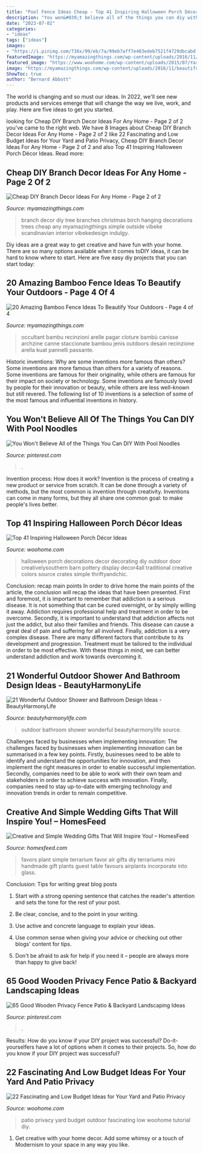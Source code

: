 ```yaml
---
title: "Pool Fence Ideas Cheap - Top 41 Inspiring Halloween Porch Décor Ideas"
description: "You won&#039;t believe all of the things you can diy with pool noodles"
date: "2023-07-02"
categories:
- "ideas"
tags: ["ideas"]
images:
- "https://i.pinimg.com/736x/99/eb/7a/99eb7aff7e483edeb7521f4729dbcabd.jpg"
featuredImage: "https://myamazingthings.com/wp-content/uploads/2016/11/beautiful-bamboo-fencing_amazing-backyard_wooden-brown-gate_big-white-and-grey-stone-1024x668.jpg"
featured_image: "https://www.woohome.com/wp-content/uploads/2015/07/Yard-and-Patio-Privacy-WooHome-9.jpg"
image: "https://myamazingthings.com/wp-content/uploads/2016/11/beautiful-bamboo-fencing_amazing-backyard_wooden-brown-gate_big-white-and-grey-stone-1024x668.jpg"
ShowToc: true
author: "Bernard Abbott"
---
```



The world is changing and so must our ideas. In 2022, we'll see new products and services emerge that will change the way we live, work, and play. Here are five ideas to get you started.

	

		
looking for Cheap DIY Branch Decor Ideas For Any Home - Page 2 of 2 you've came to the right web. We have 8 Images about Cheap DIY Branch Decor Ideas For Any Home - Page 2 of 2 like 22 Fascinating and Low Budget Ideas for Your Yard and Patio Privacy, Cheap DIY Branch Decor Ideas For Any Home - Page 2 of 2 and also Top 41 Inspiring Halloween Porch Décor Ideas. Read more:
		
    
## Cheap DIY Branch Decor Ideas For Any Home - Page 2 Of 2

<img loading=lazy src="http://myamazingthings.com/wp-content/uploads/2017/08/branch-decor-8.jpg" onerror="this.onerror=null;this.src='https://tse1.mm.bing.net/th?id=OIP.SFOgHhRI9y3RGpV-wzRkDAHaLF&amp;pid=15.1';" alt="Cheap DIY Branch Decor Ideas For Any Home - Page 2 of 2">

_Source: myamazingthings.com_

>branch decor diy tree branches christmas birch hanging decorations trees cheap any myamazingthings simple outside vibeke scandinavian interior vibekedesign indulgy. 

	

Diy ideas are a great way to get creative and have fun with your home. There are so many options available when it comes toDIY ideas, it can be hard to know where to start. Here are five easy diy projects that you can start today: 

    
## 20 Amazing Bamboo Fence Ideas To Beautify Your Outdoors - Page 4 Of 4

<img loading=lazy src="https://myamazingthings.com/wp-content/uploads/2016/11/beautiful-bamboo-fencing_amazing-backyard_wooden-brown-gate_big-white-and-grey-stone-1024x668.jpg" onerror="this.onerror=null;this.src='https://tse2.mm.bing.net/th?id=OIP.rk2WvibDBuMkP8jiCzyolwHaE1&amp;pid=15.1';" alt="20 Amazing Bamboo Fence Ideas To Beautify Your Outdoors - Page 4 of 4">

_Source: myamazingthings.com_

>occultant bambu recinzioni arelle pagar cloture bambù canisse archzine canne staccionate bambou jenis outdoors desain recinzione arella kuat pannelli passante. 

	

Historic inventions: Why are some inventions more famous than others?
Some inventions are more famous than others for a variety of reasons. Some inventions are famous for their originality, while others are famous for their impact on society or technology. Some inventions are famously loved by people for their innovation or beauty, while others are less well-known but still revered. 
The following list of 10 inventions is a selection of some of the most famous and influential inventions in history.

    
## You Won&#039;t Believe All Of The Things You Can DIY With Pool Noodles

<img loading=lazy src="https://i.pinimg.com/736x/a6/7e/58/a67e586bbf4f4bfc8b1d211bf86e16ac.jpg" onerror="this.onerror=null;this.src='https://tse4.mm.bing.net/th?id=OIP.l76ejWWO8Rrbh37ZFJzYLwHaMh&amp;pid=15.1';" alt="You Won&#039;t Believe All of the Things You Can DIY With Pool Noodles">

_Source: pinterest.com_

>. 

	

Invention process: How does it work?
Invention is the process of creating a new product or service from scratch. It can be done through a variety of methods, but the most common is invention through creativity. Inventions can come in many forms, but they all share one common goal: to make people's lives better.

    
## Top 41 Inspiring Halloween Porch Décor Ideas

<img loading=lazy src="http://www.woohome.com/wp-content/uploads/2014/10/Halloween-porch-ideas-40.jpg" onerror="this.onerror=null;this.src='https://tse2.mm.bing.net/th?id=OIP.HbE6wxT5VpgcwpEqw1_hRgHaJ4&amp;pid=15.1';" alt="Top 41 Inspiring Halloween Porch Décor Ideas">

_Source: woohome.com_

>halloween porch decorations decor decorating diy outdoor door creativelysouthern barn pottery display decor4all traditional creative colors source crates simple thriftyandchic. 

	

Conclusion: recap main points
In order to drive home the main points of the article, the conclusion will recap the ideas that have been presented. First and foremost, it is important to remember that addiction is a serious disease. It is not something that can be cured overnight, or by simply willing it away. Addiction requires professional help and treatment in order to be overcome. Secondly, it is important to understand that addiction affects not just the addict, but also their families and friends. This disease can cause a great deal of pain and suffering for all involved. Finally, addiction is a very complex disease. There are many different factors that contribute to its development and progression. Treatment must be tailored to the individual in order to be most effective. With these things in mind, we can better understand addiction and work towards overcoming it.

    
## 21 Wonderful Outdoor Shower And Bathroom Design Ideas - BeautyHarmonyLife

<img loading=lazy src="http://beautyharmonylife.com/wp-content/uploads/2013/10/warren-heath_mg_6860_757905421.jpg" onerror="this.onerror=null;this.src='https://tse1.mm.bing.net/th?id=OIP.qdlQaGyWoi80K1S4GpBmfgHaLH&amp;pid=15.1';" alt="21 Wonderful Outdoor Shower and Bathroom Design Ideas - BeautyHarmonyLife">

_Source: beautyharmonylife.com_

>outdoor bathroom shower wonderful beautyharmonylife source. 

	

Challenges faced by businesses when implementing innovation:
The challenges faced by businesses when implementing innovation can be summarised in a few key points. Firstly, businesses need to be able to identify and understand the opportunities for innovation, and then implement the right measures in order to enable successful implementation. Secondly, companies need to be able to work with their own team and stakeholders in order to achieve success with innovation. Finally, companies need to stay up-to-date with emerging technology and innovation trends in order to remain competitive.

    
## Creative And Simple Wedding Gifts That Will Inspire You! – HomesFeed

<img loading=lazy src="https://homesfeed.com/wp-content/uploads/2015/09/terrarium-plant-placed-in-round-glass-for-unforgettable-wedding-gift-plus-simple-wedding-gifts-ideas.jpg" onerror="this.onerror=null;this.src='https://tse3.mm.bing.net/th?id=OIP.sZHHVNMThMtdlY_3-UQdaAHaLH&amp;pid=15.1';" alt="Creative and Simple Wedding Gifts That Will Inspire You! – HomesFeed">

_Source: homesfeed.com_

>favors plant simple terrarium favor air gifts diy terrariums mini handmade gift plants guest table favours airplants incorporate into glass. 

	

Conclusion: Tips for writing great blog posts
1. Start with a strong opening sentence that catches the reader's attention and sets the tone for the rest of your post.
2. Be clear, concise, and to the point in your writing.

3. Use active and concrete language to explain your ideas. 
4. Use common sense when giving your advice or checking out other blogs' content for tips. 
5. Don't be afraid to ask for help if you need it – people are always more than happy to give back!

    
## 65 Good Wooden Privacy Fence Patio &amp; Backyard Landscaping Ideas

<img loading=lazy src="https://i.pinimg.com/736x/99/eb/7a/99eb7aff7e483edeb7521f4729dbcabd.jpg" onerror="this.onerror=null;this.src='https://tse1.mm.bing.net/th?id=OIP.PWCgscN22OEBmppOpLmukQHaJ3&amp;pid=15.1';" alt="65 Good Wooden Privacy Fence Patio &amp; Backyard Landscaping Ideas">

_Source: pinterest.com_

>. 

	

Results: How do you know if your DIY project was successful?
Do-it-yourselfers have a lot of options when it comes to their projects. So, how do you know if your DIY project was successful?

    
## 22 Fascinating And Low Budget Ideas For Your Yard And Patio Privacy

<img loading=lazy src="https://www.woohome.com/wp-content/uploads/2015/07/Yard-and-Patio-Privacy-WooHome-9.jpg" onerror="this.onerror=null;this.src='https://tse1.mm.bing.net/th?id=OIP.oC4spdkHiFS6iBfgz4NS4QHaFj&amp;pid=15.1';" alt="22 Fascinating and Low Budget Ideas for Your Yard and Patio Privacy">

_Source: woohome.com_

>patio privacy yard budget outdoor fascinating low woohome tutorial diy. 

	

1. Get creative with your home decor. Add some whimsy or a touch of Modernism to your space in any way you like. 


